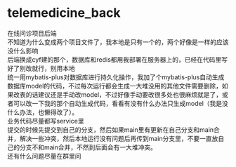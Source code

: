 # telemedicine_back  
在线问诊项目后端  
不知道为什么变成两个项目文件了，我本地是只有一个的，两个好像是一样的应该没什么影响  
后端换成cyf建的那个，数据库和redis都用我部署在服务器上的，已经在代码里写好了别改就行，别用本地  
统一用mybatis-plus对数据库进行持久化操作，我加了个mybatis-plus自动生成数据库model的代码，不过每次运行都会生成一大堆没用的其他文件需要删除，如果改表的话建议还是手动改model，不过好像手动要改很多处也很麻烦就是了，或者可以改一下我的那个自动生成代码，看看有没有什么办法只生成model（我是没什么办法，也懒得改了）。  
业务代码尽量都写service里  
提交的时候先提交到自己的分支，然后如果main里有更新在自己分支和main合并，解决一些冲突，然后本地运行没有问题后再传到main分支里，不要一直放自己的分支不和main合并，不然到后面会有一大堆冲突。  
还有什么问题尽量在群里问
